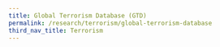 ```yaml
---
title: Global Terrorism Database (GTD)
permalink: /research/terrorism/global-terrorism-database
third_nav_title: Terrorism
---
```

